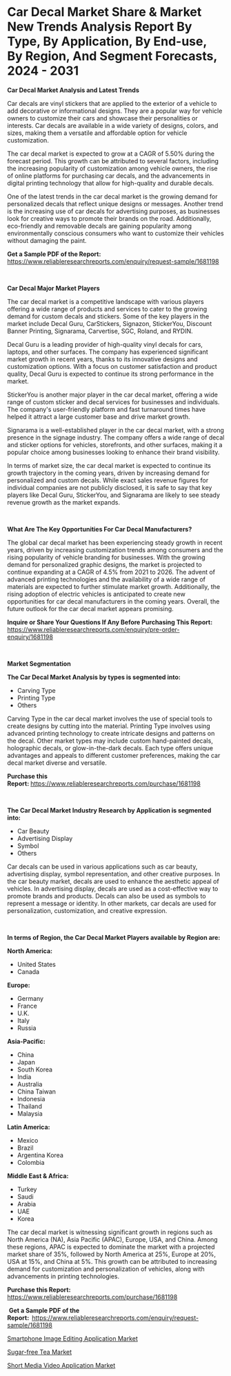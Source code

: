 <p><h1>Car Decal Market Share & Market New Trends Analysis Report By Type, By Application, By End-use, By Region, And Segment Forecasts, 2024 - 2031</h1></p><p><strong>Car Decal Market Analysis and Latest Trends</strong></p>
<p><p>Car decals are vinyl stickers that are applied to the exterior of a vehicle to add decorative or informational designs. They are a popular way for vehicle owners to customize their cars and showcase their personalities or interests. Car decals are available in a wide variety of designs, colors, and sizes, making them a versatile and affordable option for vehicle customization.</p><p>The car decal market is expected to grow at a CAGR of 5.50% during the forecast period. This growth can be attributed to several factors, including the increasing popularity of customization among vehicle owners, the rise of online platforms for purchasing car decals, and the advancements in digital printing technology that allow for high-quality and durable decals.</p><p>One of the latest trends in the car decal market is the growing demand for personalized decals that reflect unique designs or messages. Another trend is the increasing use of car decals for advertising purposes, as businesses look for creative ways to promote their brands on the road. Additionally, eco-friendly and removable decals are gaining popularity among environmentally conscious consumers who want to customize their vehicles without damaging the paint.</p></p>
<p><strong>Get a Sample PDF of the Report:&nbsp;</strong> <a href="https://www.reliableresearchreports.com/enquiry/request-sample/1681198">https://www.reliableresearchreports.com/enquiry/request-sample/1681198</a></p>
<p>&nbsp;</p>
<p><strong>Car Decal Major Market Players</strong></p>
<p><p>The car decal market is a competitive landscape with various players offering a wide range of products and services to cater to the growing demand for custom decals and stickers. Some of the key players in the market include Decal Guru, CarStickers, Signazon, StickerYou, Discount Banner Printing, Signarama, Carvertise, SGC, Roland, and RYDIN.</p><p>Decal Guru is a leading provider of high-quality vinyl decals for cars, laptops, and other surfaces. The company has experienced significant market growth in recent years, thanks to its innovative designs and customization options. With a focus on customer satisfaction and product quality, Decal Guru is expected to continue its strong performance in the market.</p><p>StickerYou is another major player in the car decal market, offering a wide range of custom sticker and decal services for businesses and individuals. The company's user-friendly platform and fast turnaround times have helped it attract a large customer base and drive market growth.</p><p>Signarama is a well-established player in the car decal market, with a strong presence in the signage industry. The company offers a wide range of decal and sticker options for vehicles, storefronts, and other surfaces, making it a popular choice among businesses looking to enhance their brand visibility.</p><p>In terms of market size, the car decal market is expected to continue its growth trajectory in the coming years, driven by increasing demand for personalized and custom decals. While exact sales revenue figures for individual companies are not publicly disclosed, it is safe to say that key players like Decal Guru, StickerYou, and Signarama are likely to see steady revenue growth as the market expands.</p></p>
<p>&nbsp;</p>
<p><strong>What Are The Key Opportunities For Car Decal Manufacturers?</strong></p>
<p><p>The global car decal market has been experiencing steady growth in recent years, driven by increasing customization trends among consumers and the rising popularity of vehicle branding for businesses. With the growing demand for personalized graphic designs, the market is projected to continue expanding at a CAGR of 4.5% from 2021 to 2026. The advent of advanced printing technologies and the availability of a wide range of materials are expected to further stimulate market growth. Additionally, the rising adoption of electric vehicles is anticipated to create new opportunities for car decal manufacturers in the coming years. Overall, the future outlook for the car decal market appears promising.</p></p>
<p><strong>Inquire or Share Your Questions If Any Before Purchasing This Report:</strong> <a href="https://www.reliableresearchreports.com/enquiry/pre-order-enquiry/1681198">https://www.reliableresearchreports.com/enquiry/pre-order-enquiry/1681198</a></p>
<p>&nbsp;</p>
<p><strong>Market Segmentation</strong></p>
<p><strong>The Car Decal Market Analysis by types is segmented into:</strong></p>
<p><ul><li>Carving Type</li><li>Printing Type</li><li>Others</li></ul></p>
<p><p>Carving Type in the car decal market involves the use of special tools to create designs by cutting into the material. Printing Type involves using advanced printing technology to create intricate designs and patterns on the decal. Other market types may include custom hand-painted decals, holographic decals, or glow-in-the-dark decals. Each type offers unique advantages and appeals to different customer preferences, making the car decal market diverse and versatile.</p></p>
<p><strong>Purchase this Report:&nbsp;</strong><a href="https://www.reliableresearchreports.com/purchase/1681198">https://www.reliableresearchreports.com/purchase/1681198</a></p>
<p>&nbsp;</p>
<p><strong>The Car Decal Market Industry Research by Application is segmented into:</strong></p>
<p><ul><li>Car Beauty</li><li>Advertising Display</li><li>Symbol</li><li>Others</li></ul></p>
<p><p>Car decals can be used in various applications such as car beauty, advertising display, symbol representation, and other creative purposes. In the car beauty market, decals are used to enhance the aesthetic appeal of vehicles. In advertising display, decals are used as a cost-effective way to promote brands and products. Decals can also be used as symbols to represent a message or identity. In other markets, car decals are used for personalization, customization, and creative expression.</p></p>
<p>&nbsp;</p>
<p><strong>In terms of Region, the Car Decal Market Players available by Region are:</strong></p>
<p>
    <p> <strong> North America: </strong>
        <ul>
            <li>United States</li>
            <li>Canada</li>
        </ul>
        </p> 
    <p> <strong> Europe: </strong>
        <ul>
            <li>Germany</li>
            <li>France</li>
            <li>U.K.</li>
            <li>Italy</li>
            <li>Russia</li>
        </ul>
        </p> 
    <p> <strong> Asia-Pacific: </strong>
        <ul>
            <li>China</li>
            <li>Japan</li>
            <li>South Korea</li>
            <li>India</li>
            <li>Australia</li>
            <li>China Taiwan</li>
            <li>Indonesia</li>
            <li>Thailand</li>
            <li>Malaysia</li>
        </ul>
        </p> 
    <p> <strong> Latin America: </strong>
        <ul>
            <li>Mexico</li>
            <li>Brazil</li>
            <li>Argentina Korea</li>
            <li>Colombia</li>
        </ul>
        </p> 
    <p> <strong> Middle East & Africa: </strong>
        <ul>
            <li>Turkey</li>
            <li>Saudi</li>
            <li>Arabia</li>
            <li>UAE</li>
            <li>Korea</li>
        </ul>
    </p>
    </p>
<p><p>The car decal market is witnessing significant growth in regions such as North America (NA), Asia Pacific (APAC), Europe, USA, and China. Among these regions, APAC is expected to dominate the market with a projected market share of 35%, followed by North America at 25%, Europe at 20%, USA at 15%, and China at 5%. This growth can be attributed to increasing demand for customization and personalization of vehicles, along with advancements in printing technologies.</p></p>
<p><strong>Purchase this Report: </strong><a href="https://www.reliableresearchreports.com/purchase/1681198">https://www.reliableresearchreports.com/purchase/1681198</a></p>
<p>&nbsp;<strong>Get a Sample PDF of the Report:&nbsp;&nbsp;</strong><a href="https://www.reliableresearchreports.com/enquiry/request-sample/1681198">https://www.reliableresearchreports.com/enquiry/request-sample/1681198</a></p>
<p><strong></strong></p>
<p><p><a href="https://view.publitas.com/reportprime-1/smartphone-image-editing-application-market-research-report-the-key-to-successful-business-strategy-forecasted-for-period-from-2023-2030/">Smartphone Image Editing Application Market</a></p><p><a href="https://view.publitas.com/reportprime-1/sugar-free-tea-market-growth-market-trends-covid-19-impact-and-forecasts-for-period-from-2023-2030/">Sugar-free Tea Market</a></p><p><a href="https://view.publitas.com/reportprime-1/short-media-video-application-market-a-comprehensive-report-of-its-market-share-growth-trends-2023-2030/">Short Media Video Application Market</a></p></p>